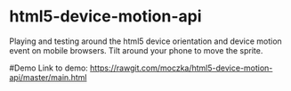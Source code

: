 # html5-device-motion-api
Playing and testing around the html5 device orientation and device motion event on mobile browsers. Tilt around your phone to move the sprite.

#Demo
Link to demo: https://rawgit.com/moczka/html5-device-motion-api/master/main.html
